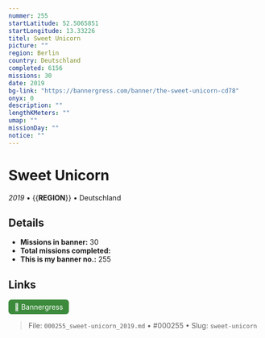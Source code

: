 ```yaml
---
nummer: 255
startLatitude: 52.5065851
startLongitude: 13.33226
titel: Sweet Unicorn
picture: ""
region: Berlin
country: Deutschland
completed: 6156
missions: 30
date: 2019
bg-link: "https://bannergress.com/banner/the-sweet-unicorn-cd78"
onyx: 0
description: ""
lengthKMeters: ""
umap: ""
missionDay: ""
notice: ""
---
```

# Sweet Unicorn

*2019* • {{__REGION__}} • Deutschland





## Details

- **Missions in banner:** 30
- **Total missions completed:** 
- **This is my banner no.:** 255





## Links
<a href="https://bannergress.com/banner/the-sweet-unicorn-cd78" target="_blank" style="display:inline-block;margin-right:8px;padding:6px 12px;background:#3c8b3c;color:#fff;text-decoration:none;border-radius:6px;">🔗 Bannergress</a>



> File: `000255_sweet-unicorn_2019.md` • #000255 • Slug: `sweet-unicorn`

